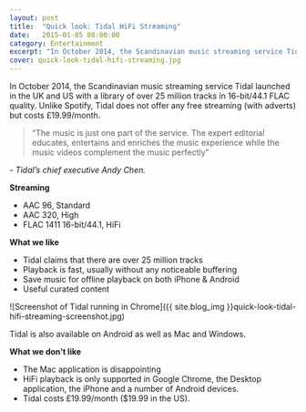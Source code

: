 ```yaml
---
layout: post
title:  "Quick look: Tidal HiFi Streaming"
date:   2015-01-05 08:00:00
category: Entertainment
excerpt: "In October 2014, the Scandinavian music streaming service Tidal launched in the UK and US with a library of over 25 million tracks in 16-bit/44.1 FLAC quality."
cover: quick-look-tidal-hifi-streaming.jpg
---
```


In October 2014, the Scandinavian music streaming service Tidal launched in the UK and US with a library of over 25 million tracks in 16-bit/44.1 FLAC quality. Unlike Spotify, Tidal does not offer any free streaming (with adverts) but costs £19.99/month.

> “The music is just one part of the service. The expert editorial educates, entertains and enriches the music experience while the music videos complement the music perfectly”

_- Tidal’s chief executive Andy Chen._

**Streaming**

- AAC 96, Standard
- AAC 320, High
- FLAC 1411 16-bit/44.1, HiFi

**What we like**

- Tidal claims that there are over 25 million tracks
- Playback is fast, usually without any noticeable buffering
- Save music for offline playback on both iPhone & Android
- Useful curated content

![Screenshot of Tidal running in Chrome]({{ site.blog_img }}quick-look-tidal-hifi-streaming-screenshot.jpg)

Tidal is also available on Android as well as Mac and Windows.

**What we don’t like**

- The Mac application is disappointing
- HiFi playback is only supported in Google Chrome, the Desktop application, the iPhone and a number of Android devices.
- Tidal costs £19.99/month ($19.99 in the US).

